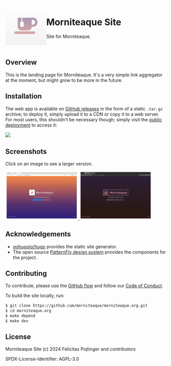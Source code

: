 <picture width="128" height="128" align="left">
  <source media="(prefers-color-scheme: dark)" srcset="./docs/icon-dark.svg">
  <img alt="Project icon" src="./docs/icon-light.svg" width="128" height="128" align="left">
</picture>

# Morniteaque Site

Site for Morniteaque.

<br/>

## Overview

This is the landing page for Morniteaque. It's a very simple link aggregator at the moment, but might grow to be more in the future.

## Installation

The web app is available on [GitHub releases](https://github.com/morniteaque/morniteaque.org/releases) in the form of a static `.tar.gz` archive; to deploy it, simply upload it to a CDN or copy it to a web server. For most users, this shouldn't be necessary though; simply visit the [public deployment](https://morniteaque.org/) to access it:

[<img src="https://github.com/pojntfx/webnetesctl/raw/main/img/launch.png" width="240">](https://www.morniteaque.org/)

## Screenshots

Click on an image to see a larger version.

<a display="inline" href="./docs/screenshot-light.png?raw=true">
<img src="./docs/screenshot-light.png" width="45%" alt="Screenshot of the site in light mode" title="Screenshot of the site in light mode">
</a>

<a display="inline" href="./docs/screenshot-dark.png?raw=true">
<img src="./docs/screenshot-dark.png" width="45%" alt="Screenshot of the site in dark mode" title="Screenshot of the site in dark mode">
</a>

## Acknowledgements

- [gohugoio/hugo](https://github.com/gohugoio/hugo) provides the static site generator.
- The open source [PatternFly design system](https://www.patternfly.org/v4/) provides the components for the project.

## Contributing

To contribute, please use the [GitHub flow](https://guides.github.com/introduction/flow/) and follow our [Code of Conduct](./CODE_OF_CONDUCT.md).

To build the site locally, run:

```shell
$ git clone https://github.com/morniteaque/morniteaque.org.git
$ cd morniteaque.org
$ make depend
$ make dev
```

## License

Morniteaque Site (c) 2024 Felicitas Pojtinger and contributors

SPDX-License-Identifier: AGPL-3.0
